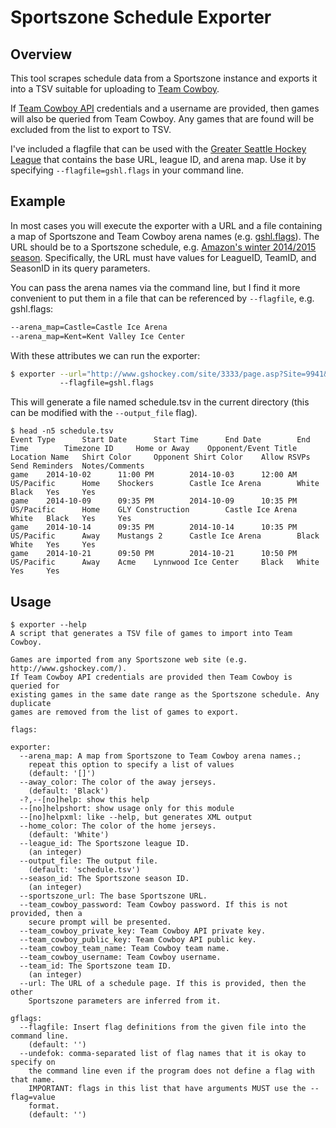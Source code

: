 # Sportszone Schedule Exporter

## Overview

This tool scrapes schedule data from a Sportszone instance and exports it into a TSV suitable for uploading to [Team Cowboy](http://www.teamcowboy.com/).

If [Team Cowboy API](http://www.teamcowboy.com/api) credentials and a username are provided, then games will also be queried from Team Cowboy. Any games that are found will be excluded from the list to export to TSV.

I've included a flagfile that can be used with the [Greater Seattle Hockey League](http://www.gshockey.com/) that contains the base URL, league ID, and arena map. Use it by specifying `--flagfile=gshl.flags` in your command line.

## Example

In most cases you will execute the exporter with a URL and a file containing a map of Sportszone and Team Cowboy arena names (e.g. [gshl.flags](gshl.flags)). The URL should be to a Sportszone schedule, e.g. [Amazon's winter 2014/2015 season](http://www.gshockey.com/site/3333/page.asp?Site=9941&page=Teams&LeagueID=9941&SeasonID=39&DivisionID=100&TeamID=470&Section=Schedule). Specifically, the URL must have values for LeagueID, TeamID, and SeasonID in its query parameters.

You can pass the arena names via the command line, but I find it more convenient to put them in a file that can be referenced by `--flagfile`, e.g. gshl.flags:

```bash
--arena_map=Castle=Castle Ice Arena
--arena_map=Kent=Kent Valley Ice Center
```

With these attributes we can run the exporter:

```bash
$ exporter --url="http://www.gshockey.com/site/3333/page.asp?Site=9941&page=Teams&LeagueID=9941&SeasonID=39&DivisionID=100&TeamID=470&Section=Schedule"
           --flagfile=gshl.flags
```

This will generate a file named schedule.tsv in the current directory (this can be modified with the `--output_file` flag).

```
$ head -n5 schedule.tsv
Event Type      Start Date      Start Time      End Date        End Time        Timezone ID     Home or Away    Opponent/Event Title    Location Name   Shirt Color     Opponent Shirt Color    Allow RSVPs     Send Reminders  Notes/Comments
game    2014-10-02      11:00 PM        2014-10-03      12:00 AM        US/Pacific      Home    Shockers        Castle Ice Arena        White   Black   Yes     Yes
game    2014-10-09      09:35 PM        2014-10-09      10:35 PM        US/Pacific      Home    GLY Construction        Castle Ice Arena        White   Black   Yes     Yes
game    2014-10-14      09:35 PM        2014-10-14      10:35 PM        US/Pacific      Away    Mustangs 2      Castle Ice Arena        Black   White   Yes     Yes
game    2014-10-21      09:50 PM        2014-10-21      10:50 PM        US/Pacific      Away    Acme    Lynnwood Ice Center     Black   White   Yes     Yes
```

## Usage

```
$ exporter --help
A script that generates a TSV file of games to import into Team Cowboy.

Games are imported from any Sportszone web site (e.g. http://www.gshockey.com/).
If Team Cowboy API credentials are provided then Team Cowboy is queried for
existing games in the same date range as the Sportszone schedule. Any duplicate
games are removed from the list of games to export.

flags:

exporter:
  --arena_map: A map from Sportszone to Team Cowboy arena names.;
    repeat this option to specify a list of values
    (default: '[]')
  --away_color: The color of the away jerseys.
    (default: 'Black')
  -?,--[no]help: show this help
  --[no]helpshort: show usage only for this module
  --[no]helpxml: like --help, but generates XML output
  --home_color: The color of the home jerseys.
    (default: 'White')
  --league_id: The Sportszone league ID.
    (an integer)
  --output_file: The output file.
    (default: 'schedule.tsv')
  --season_id: The Sportszone season ID.
    (an integer)
  --sportszone_url: The base Sportszone URL.
  --team_cowboy_password: Team Cowboy password. If this is not provided, then a
    secure prompt will be presented.
  --team_cowboy_private_key: Team Cowboy API private key.
  --team_cowboy_public_key: Team Cowboy API public key.
  --team_cowboy_team_name: Team Cowboy team name.
  --team_cowboy_username: Team Cowboy username.
  --team_id: The Sportszone team ID.
    (an integer)
  --url: The URL of a schedule page. If this is provided, then the other
    Sportszone parameters are inferred from it.

gflags:
  --flagfile: Insert flag definitions from the given file into the command line.
    (default: '')
  --undefok: comma-separated list of flag names that it is okay to specify on
    the command line even if the program does not define a flag with that name.
    IMPORTANT: flags in this list that have arguments MUST use the --flag=value
    format.
    (default: '')
```
